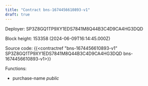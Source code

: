 ```yaml
---
title: "Contract bns-1674456610893-v1"
draft: true
---
```

Deployer: SP3Z8GQ1TP9XY1EDS7841M8Q44B3C4D9CA4HG3DQD


 



Block height: 153358 (2024-06-09T16:14:45.000Z)

Source code: {{<contractref "bns-1674456610893-v1" SP3Z8GQ1TP9XY1EDS7841M8Q44B3C4D9CA4HG3DQD bns-1674456610893-v1>}}

Functions:

* purchase-name _public_
